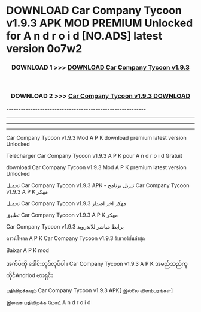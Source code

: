 # DOWNLOAD Car Company Tycoon v1.9.3 APK MOD PREMIUM Unlocked for A n d r o i d [NO.ADS] latest version 0o7w2 



<div align="center">

<h3>DOWNLOAD 1 >>> <a href="https://getmod2.web.app/?judul=Car Company Tycoon v1.9.3">DOWNLOAD Car Company Tycoon v1.9.3</a></h3><br>

<h3>DOWNLOAD 2 >>> <a href="https://getmod2.web.app/?judul=Car Company Tycoon v1.9.3">Car Company Tycoon v1.9.3 DOWNLOAD </a></h3>

</div>
----------------------------------------------------------

----------------------------------------------------------

----------------------------------------------------------

----------------------------------------------------------

Car Company Tycoon v1.9.3 Mod A P K download premium latest version Unlocked

Télécharger Car Company Tycoon v1.9.3 A P K pour A n d r o i d Gratuit

download Car Company Tycoon v1.9.3 Mod A P K premium latest version Unlocked

تحميل Car Company Tycoon v1.9.3 APK - تنزيل برنامج Car Company Tycoon v1.9.3 A P K مهكر

تحميل Car Company Tycoon v1.9.3 مهكر اخر اصدار

تطبيق Car Company Tycoon v1.9.3 A P K مهكر

Car Company Tycoon v1.9.3 برابط مباشر للاندرويد

ดาวน์โหลด A P K Car Company Tycoon v1.9.3 รับเวอร์ชันล่าสุด

Baixar A P K mod

အက်ပ်ကို ဒေါင်းလုဒ်လုပ်ပါ။ Car Company Tycoon v1.9.3 A P K အမည်သည်ကူကိုင်Andriod ဗားရှင်း

பதிவிறக்கவும் Car Company Tycoon v1.9.3 APK[ இல்லை விளம்பரங்கள்] 
 
இலவச பதிவிறக்க மோட் A n d r o i d



